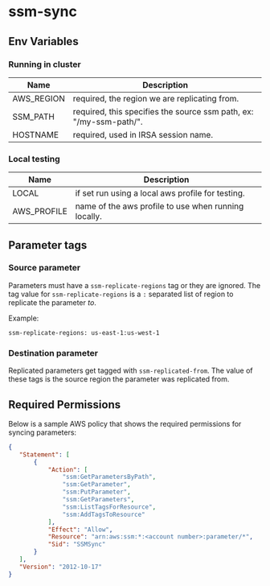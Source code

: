 # ssm-sync

## Env Variables

### Running in cluster

| Name | Description | 
|-------------|--------------------------------------------------------------------|
| AWS_REGION  | required, the region we are replicating from.                      |
| SSM_PATH    | required, this specifies the source ssm path, ex: "/my-ssm-path/". |
| HOSTNAME    | required, used in IRSA session name.                               |

### Local testing
| Name | Description | 
|-------------|-------------------------------------------------------------------|
| LOCAL       | if set run using a local aws profile for testing.                 |
| AWS_PROFILE | name of the aws profile to use when running locally.              |

## Parameter tags

### Source parameter

Parameters must have a `ssm-replicate-regions` tag or they are ignored. The tag value for
`ssm-replicate-regions` is a `:` separated list of region to replicate the parameter _to_.

Example: 

```
ssm-replicate-regions: us-east-1:us-west-1
```

### Destination parameter

Replicated parameters get tagged with `ssm-replicated-from`. The value of these tags is the source region the parameter was replicated from.

## Required Permissions

Below is a sample AWS policy that shows the required permissions for syncing parameters:

```json
{
   "Statement": [
       {
           "Action": [
               "ssm:GetParametersByPath",
               "ssm:GetParameter",
               "ssm:PutParameter",
               "ssm:GetParameters",
               "ssm:ListTagsForResource",
               "ssm:AddTagsToResource"
           ],
           "Effect": "Allow",
           "Resource": "arn:aws:ssm:*:<account number>:parameter/*",
           "Sid": "SSMSync"
       }
   ],
   "Version": "2012-10-17"
}
```
